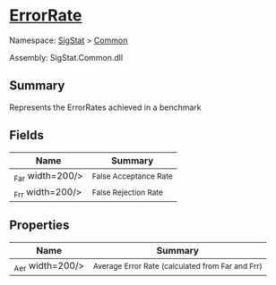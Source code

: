 # [ErrorRate](./ErrorRate.md)

Namespace: [SigStat]() > [Common](./README.md)

Assembly: SigStat.Common.dll

## Summary
Represents the ErrorRates achieved in a benchmark

## Fields

| Name | Summary | 
| --- | --- | 
| <sub>Far</sub><img style="cursor:not-allowed;"> width=200/></div>| <sub>False Acceptance Rate</sub>| <br>
| <sub>Frr</sub><img style="cursor:not-allowed;"> width=200/></div>| <sub>False Rejection Rate</sub>| <br>


## Properties

| Name | Summary | 
| --- | --- | 
| <sub>Aer</sub><img style="cursor:not-allowed;"> width=200/></div>| <sub>Average Error Rate (calculated from Far and Frr)</sub>| <br>


